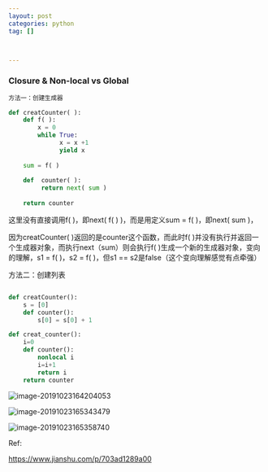 ```yaml
---
layout: post
categories: python
tag: [] 



---
```


### Closure & Non-local vs Global

```python
方法一：创建生成器            

def creatCounter( ):
    def f( ):
        x = 0
        while True:
              x = x +1
              yield x
    
    sum = f( ) 
      
    def  counter( ):
         return next( sum )
 
    return counter


```



这里没有直接调用f( )，即next( f( ) )，而是用定义sum = f( )，即next( sum )，

因为creatCounter( )返回的是counter这个函数，而此时f( )并没有执行并返回一个生成器对象，而执行next（sum）则会执行f( )生成一个新的生成器对象，变向的理解，s1 = f( )，s2 = f( )，但s1 == s2是false（这个变向理解感觉有点牵强）

方法二：创建列表

```python

def creatCounter():
    s = [0]
    def counter():
        s[0] = s[0] + 1
```



```python
def creat_counter():
    i=0
    def counter():
        nonlocal i
        i=i+1
        return i
    return counter
```



![image-20191023164204053](https://tva1.sinaimg.cn/large/006y8mN6gy1g8885skue5j30v30u042e.jpg)



![image-20191023165343479](https://tva1.sinaimg.cn/large/006y8mN6gy1g888hveiitj30dd0v4420.jpg)

![image-20191023165358740](https://tva1.sinaimg.cn/large/006y8mN6gy1g888i4jauxj30db0saq6i.jpg)

Ref:

https://www.jianshu.com/p/703ad1289a00